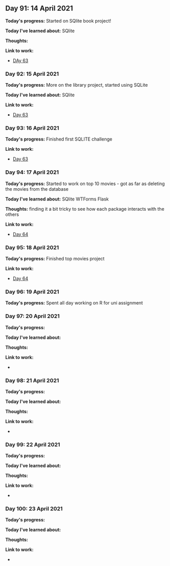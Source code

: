## Day 91: 14 April 2021
**Today's progress:** Started on SQlite book project!
    
**Today I've learned about:** SQlite
    
**Thoughts:**
    
**Link to work:**

* [DAy 63](https://github.com/bethpritchard/100DaysOfCodeBootcamp/blob/master/Day63)
    

    
### Day 92: 15 April 2021
**Today's progress:** More on the library project, started using SQLite 
    
**Today I've learned about:** SQlite
    
**Link to work:**

* [Day 63](https://github.com/bethpritchard/100DaysOfCodeBootcamp/blob/master/Day63)
    

    
### Day 93: 16 April 2021
**Today's progress:** Finished first SQLITE challenge 

**Link to work:**

* [Day 63](https://github.com/bethpritchard/100DaysOfCodeBootcamp/blob/master/Day63)
    

    
### Day 94: 17 April 2021
**Today's progress:** Started to work on top 10 movies - got as far as deleting the movies from the database
    
**Today I've learned about:** SQlite WTForms Flask 
    
**Thoughts:** finding it a bit tricky to see how each package interacts with the others 
    
**Link to work:**

* [Day 64](https://github.com/bethpritchard/100DaysOfCodeBootcamp/blob/master/Day64)
    

    
### Day 95: 18 April 2021
**Today's progress:** Finished top movies project

**Link to work:**

* [Day 64](https://github.com/bethpritchard/100DaysOfCodeBootcamp/blob/master/Day64)
    

    
### Day 96: 19 April 2021
**Today's progress:** Spent all day working on R for uni assignment

    
### Day 97: 20 April 2021
**Today's progress:**
    
**Today I've learned about:**
    
**Thoughts:**
    
**Link to work:**

* [](https://github.com/bethpritchard/100DaysOfCodeBootcamp/blob/master/)
    

    
### Day 98: 21 April 2021
**Today's progress:**
    
**Today I've learned about:**
    
**Thoughts:**
    
**Link to work:**

* [](https://github.com/bethpritchard/100DaysOfCodeBootcamp/blob/master/)
    

    
### Day 99: 22 April 2021
**Today's progress:**
    
**Today I've learned about:**
    
**Thoughts:**
    
**Link to work:**

* [](https://github.com/bethpritchard/100DaysOfCodeBootcamp/blob/master/)
    

    
### Day 100: 23 April 2021
**Today's progress:**
    
**Today I've learned about:**
    
**Thoughts:**
    
**Link to work:**

* [](https://github.com/bethpritchard/100DaysOfCodeBootcamp/blob/master/)
    

    
